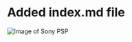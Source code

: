 # Added index.md file
![Image of Sony PSP](https://www.gizmochina.com/wp-content/uploads/2024/12/Sony-PSP.webp)
